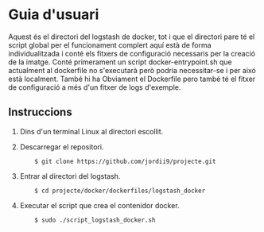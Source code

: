 # Guia d'usuari

Aquest és el directori del logstash de docker, tot i que el directori pare té el script global per el funcionament complert aquí està de forma individualitzada i conté els fitxers de configuració necessaris per la creació de la imatge. 
Conté primerament un script docker-entrypoint.sh que actualment al dockerfile no s'executarà però podría necessitar-se i per aixó està localment.
També hi ha Obviament el Dockerfile pero també té el fitxer de configuració a més d'un fitxer de logs d'exemple.

## Instruccions

1. Dins d'un terminal Linux al directori escollit.

2. Descarregar el repositori.

	```
		$ git clone https://github.com/jordii9/projecte.git
	```
	
3.  Entrar al directori del logstash.

	```
		$ cd projecte/docker/dockerfiles/logstash_docker
	```
4. Executar el script que crea el contenidor docker. 
	```
		$ sudo ./script_logstash_docker.sh
	```
